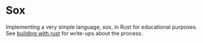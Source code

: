 # Sox
Implementing a very simple language, *sox*, in Rust for educational purposes. See [building with rust](https://buildingwithrust.substack.com/)
for write-ups about the process.